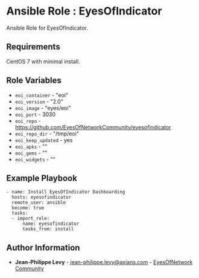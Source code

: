 # Ansible Role : EyesOfIndicator

Ansible Role for EyesOfIndicator.

Requirements
------------

CentOS 7 with minimal install.

Role Variables
--------------

* `eoi_container` - "eoi"
* `eoi_version` - "2.0"
* `eoi_image` -  "eyes/eoi"
* `eoi_port` - 3030
* `eoi_repo` - https://github.com/EyesOfNetworkCommunity/eyesofindicator
* `eoi_repo_dir` - "/tmp/eoi"
* `eoi_keep_updated` - yes
* `eoi_apks` - ""
* `eoi_gems` - ""
* `eoi_widgets` - ""

Example Playbook
----------------

```
- name: Install EyesOfIndicator Dashboarding 
  hosts: eyesofindicator
  remote_user: ansible
  become: true
  tasks:
  - import_role:
      name: eyesofindicator
      tasks_from: install
```

Author Information
------------------

* **Jean-Philippe Levy** - <jean-philippe.levy@axians.com> - [EyesOfNetwork Community](https://github.com/eyesofnetworkcommunity)
